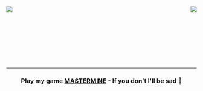 <!--
**adamsoutar/adamsoutar** is a ✨ _special_ ✨ repository because its `README.md` (this file) appears on your GitHub profile.

Here are some ideas to get you started:

- 🔭 I’m currently working on ...
- 🌱 I’m currently learning ...
- 👯 I’m looking to collaborate on ...
- 🤔 I’m looking for help with ...
- 💬 Ask me about ...
- 📫 How to reach me: ...
- 😄 Pronouns: ...
- ⚡ Fun fact: ...
-->

<img align="left" src="https://github-readme-stats.vercel.app/api?username=adamsoutar" />

<img align="right" src="https://github-readme-stats.vercel.app/api/top-langs?username=adamsoutar&layout=compact&hide=php,html,css" />


<p>
  <br />
  <br />
  <br />
  <br />
  <br />
  <br />
  <br />
  <br />
<hr />
<h3 align="center">
Play my game <a href="https://mastermine.app">MASTERMINE</a> - If you don't I'll be sad 🥲
</h3>
</p>

